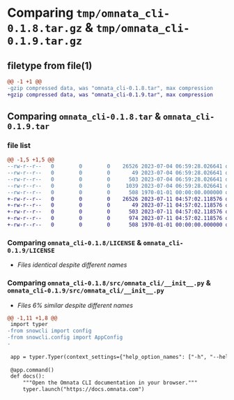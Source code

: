# Comparing `tmp/omnata_cli-0.1.8.tar.gz` & `tmp/omnata_cli-0.1.9.tar.gz`

## filetype from file(1)

```diff
@@ -1 +1 @@
-gzip compressed data, was "omnata_cli-0.1.8.tar", max compression
+gzip compressed data, was "omnata_cli-0.1.9.tar", max compression
```

## Comparing `omnata_cli-0.1.8.tar` & `omnata_cli-0.1.9.tar`

### file list

```diff
@@ -1,5 +1,5 @@
--rw-r--r--   0        0        0    26526 2023-07-04 06:59:28.026641 omnata_cli-0.1.8/LICENSE
--rw-r--r--   0        0        0       49 2023-07-04 06:59:28.026641 omnata_cli-0.1.8/README.md
--rw-r--r--   0        0        0      503 2023-07-04 06:59:28.026641 omnata_cli-0.1.8/pyproject.toml
--rw-r--r--   0        0        0     1039 2023-07-04 06:59:28.026641 omnata_cli-0.1.8/src/omnata_cli/__init__.py
--rw-r--r--   0        0        0      508 1970-01-01 00:00:00.000000 omnata_cli-0.1.8/PKG-INFO
+-rw-r--r--   0        0        0    26526 2023-07-11 04:57:02.118576 omnata_cli-0.1.9/LICENSE
+-rw-r--r--   0        0        0       49 2023-07-11 04:57:02.118576 omnata_cli-0.1.9/README.md
+-rw-r--r--   0        0        0      503 2023-07-11 04:57:02.118576 omnata_cli-0.1.9/pyproject.toml
+-rw-r--r--   0        0        0      974 2023-07-11 04:57:02.118576 omnata_cli-0.1.9/src/omnata_cli/__init__.py
+-rw-r--r--   0        0        0      508 1970-01-01 00:00:00.000000 omnata_cli-0.1.9/PKG-INFO
```

### Comparing `omnata_cli-0.1.8/LICENSE` & `omnata_cli-0.1.9/LICENSE`

 * *Files identical despite different names*

### Comparing `omnata_cli-0.1.8/src/omnata_cli/__init__.py` & `omnata_cli-0.1.9/src/omnata_cli/__init__.py`

 * *Files 6% similar despite different names*

```diff
@@ -1,11 +1,8 @@
 import typer
-from snowcli import config
-from snowcli.config import AppConfig
-
 
 app = typer.Typer(context_settings={"help_option_names": ["-h", "--help"]})
 
 @app.command()
 def docs():
     """Open the Omnata CLI documentation in your browser."""
     typer.launch("https://docs.omnata.com")
```


